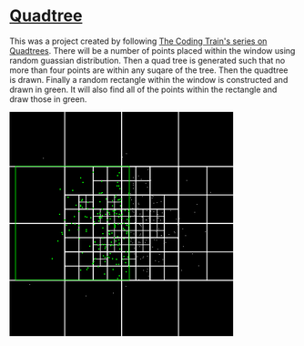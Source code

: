 
# [Quadtree](https://github.com/Natf/p5js/tree/master/Quad_Tree)

This was a project created by following [The Coding Train's series on Quadtrees](https://www.youtube.com/watch?v=OJxEcs0w_kE).
There will be a number of points placed within the window using random guassian distribution.
Then a quad tree is generated such that no more than four points are within any suqare of the tree.
Then the quadtree is drawn.
Finally a random rectangle within the window is constructed and drawn in green.
It will also find all of the points within the rectangle and draw those in green.

![Image of Quadtree with points highlighted](https://raw.githubusercontent.com/Natf/p5js/master/Quad_Tree/quadtree.png)
